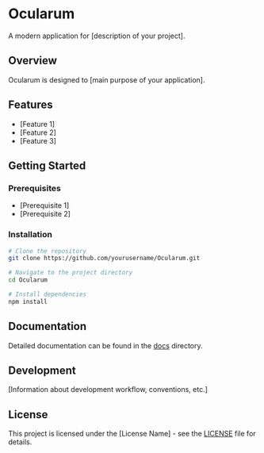 # Ocularum

A modern application for [description of your project].

## Overview

Ocularum is designed to [main purpose of your application].

## Features

- [Feature 1]
- [Feature 2]
- [Feature 3]

## Getting Started

### Prerequisites

- [Prerequisite 1]
- [Prerequisite 2]

### Installation

```bash
# Clone the repository
git clone https://github.com/yourusername/Ocularum.git

# Navigate to the project directory
cd Ocularum

# Install dependencies
npm install
```

## Documentation

Detailed documentation can be found in the [docs](./docs) directory.

## Development

[Information about development workflow, conventions, etc.]

## License

This project is licensed under the [License Name] - see the [LICENSE](LICENSE) file for details. 